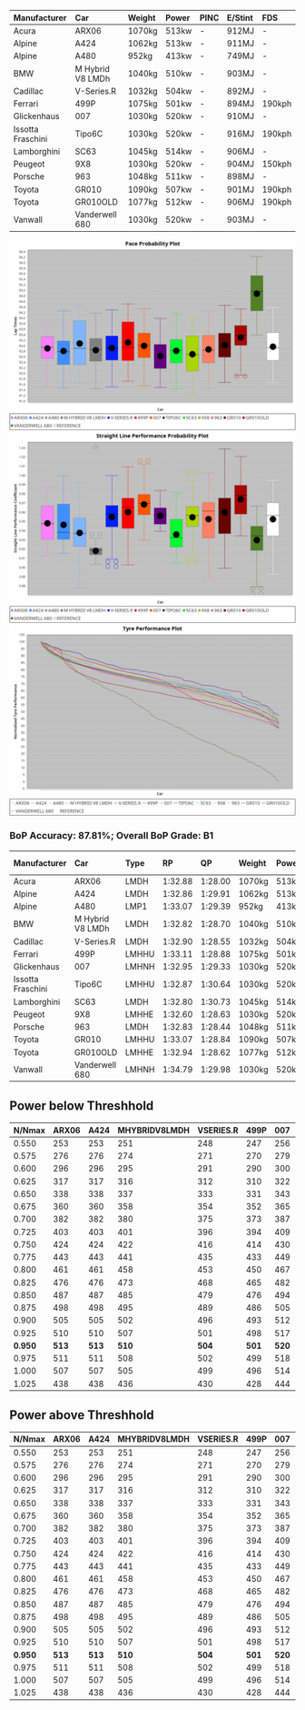 |Manufacturer|Car|Weight|Power|PINC|E/Stint|FDS|
|:-|:-|:-|:-|:-|:-|:-|
|Acura|ARX06|1070kg|513kw|-|912MJ|-|
|Alpine|A424|1062kg|513kw|-|911MJ|-|
|Alpine|A480|952kg|413kw|-|749MJ|-|
|BMW|M Hybrid V8 LMDh|1040kg|510kw|-|903MJ|-|
|Cadillac|V-Series.R|1032kg|504kw|-|892MJ|-|
|Ferrari|499P|1075kg|501kw|-|894MJ|190kph|
|Glickenhaus|007|1030kg|520kw|-|910MJ|-|
|Issotta Fraschini|Tipo6C|1030kg|520kw|-|916MJ|190kph|
|Lamborghini|SC63|1045kg|514kw|-|906MJ|-|
|Peugeot|9X8|1030kg|520kw|-|904MJ|150kph|
|Porsche|963|1048kg|511kw|-|898MJ|-|
|Toyota|GR010|1090kg|507kw|-|901MJ|190kph|
|Toyota|GR010OLD|1077kg|512kw|-|906MJ|190kph|
|Vanwall|Vanderwell 680|1030kg|520kw|-|903MJ|-|

![PACECHART](./IMG/CUSTOM.png)
![STRAIGHTLINEPERFORMANCECHART](./IMG/CUSTOM_sp.png)
![TYREPERFORMANCECHART](./IMG/CUSTOM_tw.png)

### BoP Accuracy: 87.81%; Overall BoP Grade: B1
|Manufacturer|Car|Type|RP|QP|Weight|Power¹|Threshhold|PINC|Power²|E/Stint|AVG Vmax|FDS|RDLC|L/Stint|BOP-Grade|ModelAccuracy|ModelPoints|Match%|
|:-|:-|:-|:-|:-|:-|:-|:-|:-|:-|:-|:-|:-|:-|:-|:-|:-|:-|:-|
|Acura|ARX06|LMDH|1:32.88|1:28.00|1070kg|513kw|210.0kph|-|513kw|912MJ|324.80kph|-|1.00|41|-B2|100.00%|995|80.07%|
|Alpine|A424|LMDH|1:32.86|1:29.91|1062kg|513kw|210.0kph|-|513kw|911MJ|324.83kph|-|1.01|41|~A1|81.15%|521|99.62%|
|Alpine|A480|LMP1|1:33.07|1:29.39|952kg|413kw|210.0kph|-|413kw|749MJ|320.23kph|-|0.97|38|~A1|67.92%|957|100.00%|
|BMW|M Hybrid V8 LMDh|LMDH|1:32.82|1:28.70|1040kg|510kw|210.0kph|-|510kw|903MJ|321.73kph|-|1.04|41|-B1|98.60%|1690|89.25%|
|Cadillac|V-Series.R|LMDH|1:32.90|1:28.55|1032kg|504kw|210.0kph|-|504kw|892MJ|326.23kph|-|1.04|41|+A2|91.10%|1770|94.64%|
|Ferrari|499P|LMHHU|1:33.11|1:28.88|1075kg|501kw|210.0kph|-|501kw|894MJ|325.74kph|190kph|1.02|41|~A1|84.26%|2292|100.00%|
|Glickenhaus|007|LMHNH|1:32.95|1:29.33|1030kg|520kw|210.0kph|-|520kw|910MJ|330.43kph|-|0.96|40|~A1|94.63%|1605|99.60%|
|Issotta Fraschini|Tipo6C|LMHHU|1:32.87|1:30.64|1030kg|520kw|210.0kph|-|520kw|916MJ|328.33kph|190kph|1.08|40|+B1|66.67%|96|86.45%|
|Lamborghini|SC63|LMDH|1:32.80|1:30.73|1045kg|514kw|210.0kph|-|514kw|906MJ|323.74kph|-|1.05|41|+B1|96.77%|419|88.28%|
|Peugeot|9X8|LMHHE|1:32.60|1:28.63|1030kg|520kw|210.0kph|-|520kw|904MJ|327.19kph|150kph|1.04|40|-B2|83.63%|2468|84.80%|
|Porsche|963|LMDH|1:32.83|1:28.44|1048kg|511kw|210.0kph|-|511kw|898MJ|326.26kph|-|1.02|41|-A2|93.14%|5746|93.75%|
|Toyota|GR010|LMHHU|1:33.07|1:28.84|1090kg|507kw|210.0kph|-|507kw|901MJ|325.58kph|190kph|1.01|41|~A1|87.37%|3154|100.00%|
|Toyota|GR010OLD|LMHHE|1:32.94|1:28.62|1077kg|512kw|210.0kph|-|512kw|906MJ|328.88kph|190kph|1.01|41|~A1|89.81%|1393|100.00%|
|Vanwall|Vanderwell 680|LMHNH|1:34.79|1:29.98|1030kg|520kw|210.0kph|-|520kw|903MJ|322.98kph|-|1.02|40|+Ω1|90.28%|604|12.85%|

## Power below Threshhold
|N/Nmax|ARX06|A424|MHYBRIDV8LMDH|VSERIES.R|499P|007|TIPO6C|SC63|9X8|963|GR010|GR010OLD|VANDERWELL680|​|RPM|A480|
|:-|:-|:-|:-|:-|:-|:-|:-|:-|:-|:-|:-|:-|:-|:-|:-|:-|
|0.550|253|253|251|248|247|256|256|253|256|252|250|252|256|​|--|-|
|0.575|276|276|274|271|270|279|279|276|279|275|273|275|279|​|--|-|
|0.600|296|296|295|291|290|300|300|297|300|295|293|296|300|​|--|-|
|0.625|317|317|316|312|310|322|322|318|322|316|314|317|322|​|--|-|
|0.650|338|338|337|333|331|343|343|339|343|337|335|338|343|​|--|-|
|0.675|360|360|358|354|352|365|365|361|365|359|356|359|365|​|--|-|
|0.700|382|382|380|375|373|387|387|383|387|380|377|381|387|​|--|-|
|0.725|403|403|401|396|394|409|409|404|409|402|399|403|409|​|--|-|
|0.750|424|424|422|416|414|430|430|425|430|422|419|423|430|​|--|-|
|0.775|443|443|441|435|433|449|449|444|449|441|438|442|449|​|5000|242|
|0.800|461|461|458|453|450|467|467|462|467|459|455|460|467|​|5500|286|
|0.825|476|476|473|468|465|482|482|477|482|474|470|475|482|​|6000|320|
|0.850|487|487|485|479|476|494|494|488|494|485|482|486|494|​|6500|361|
|0.875|498|498|495|489|486|505|505|499|505|496|492|497|505|​|7000|404|
|0.900|505|505|502|496|493|512|512|506|512|503|499|504|512|​|7500|414|
|0.925|510|510|507|501|498|517|517|511|517|508|504|509|517|​|8000|410|
|**0.950**|**513**|**513**|**510**|**504**|**501**|**520**|**520**|**514**|**520**|**511**|**507**|**512**|**520**|**​**|**8500**|**413**|
|0.975|511|511|508|502|499|518|518|512|518|509|505|510|518|​|9000|207|
|1.000|507|507|505|499|496|514|514|508|514|505|502|506|514|​|--|-|
|1.025|438|438|436|430|428|444|444|439|444|436|433|437|444|​|--|-|

## Power above Threshhold
|N/Nmax|ARX06|A424|MHYBRIDV8LMDH|VSERIES.R|499P|007|TIPO6C|SC63|9X8|963|GR010|GR010OLD|VANDERWELL680|​|RPM|A480|
|:-|:-|:-|:-|:-|:-|:-|:-|:-|:-|:-|:-|:-|:-|:-|:-|:-|
|0.550|253|253|251|248|247|256|256|253|256|252|250|252|256|​|--|-|
|0.575|276|276|274|271|270|279|279|276|279|275|273|275|279|​|--|-|
|0.600|296|296|295|291|290|300|300|297|300|295|293|296|300|​|--|-|
|0.625|317|317|316|312|310|322|322|318|322|316|314|317|322|​|--|-|
|0.650|338|338|337|333|331|343|343|339|343|337|335|338|343|​|--|-|
|0.675|360|360|358|354|352|365|365|361|365|359|356|359|365|​|--|-|
|0.700|382|382|380|375|373|387|387|383|387|380|377|381|387|​|--|-|
|0.725|403|403|401|396|394|409|409|404|409|402|399|403|409|​|--|-|
|0.750|424|424|422|416|414|430|430|425|430|422|419|423|430|​|--|-|
|0.775|443|443|441|435|433|449|449|444|449|441|438|442|449|​|5000|242|
|0.800|461|461|458|453|450|467|467|462|467|459|455|460|467|​|5500|286|
|0.825|476|476|473|468|465|482|482|477|482|474|470|475|482|​|6000|320|
|0.850|487|487|485|479|476|494|494|488|494|485|482|486|494|​|6500|361|
|0.875|498|498|495|489|486|505|505|499|505|496|492|497|505|​|7000|404|
|0.900|505|505|502|496|493|512|512|506|512|503|499|504|512|​|7500|414|
|0.925|510|510|507|501|498|517|517|511|517|508|504|509|517|​|8000|410|
|**0.950**|**513**|**513**|**510**|**504**|**501**|**520**|**520**|**514**|**520**|**511**|**507**|**512**|**520**|**​**|**8500**|**413**|
|0.975|511|511|508|502|499|518|518|512|518|509|505|510|518|​|9000|207|
|1.000|507|507|505|499|496|514|514|508|514|505|502|506|514|​|--|-|
|1.025|438|438|436|430|428|444|444|439|444|436|433|437|444|​|--|-|
